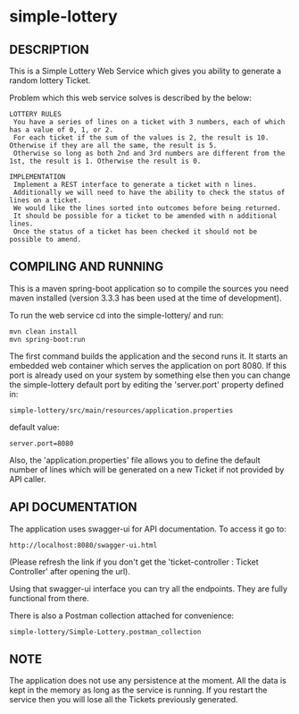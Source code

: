 # simple-lottery

DESCRIPTION
-
This is a Simple Lottery Web Service which gives you ability to generate a random lottery Ticket.

Problem which this web service solves is described by the below:

    LOTTERY RULES
     You have a series of lines on a ticket with 3 numbers, each of which has a value of 0, 1, or 2.
     For each ticket if the sum of the values is 2, the result is 10. Otherwise if they are all the same, the result is 5.
     Otherwise so long as both 2nd and 3rd numbers are different from the 1st, the result is 1. Otherwise the result is 0.

    IMPLEMENTATION
     Implement a REST interface to generate a ticket with n lines.
     Additionally we will need to have the ability to check the status of lines on a ticket.
     We would like the lines sorted into outcomes before being returned.
     It should be possible for a ticket to be amended with n additional lines.
     Once the status of a ticket has been checked it should not be possible to amend.


COMPILING AND RUNNING
-
This is a maven spring-boot application so to compile the sources you need maven installed
(version 3.3.3 has been used at the time of development).

To run the web service cd into the simple-lottery/ and run:
    
    mvn clean install
    mvn spring-boot:run

The first command builds the application and the second runs it. It starts an embedded web container which serves the
application on port 8080. If this port is already used on your system by something else then you can change the
simple-lottery default port by editing the 'server.port' property defined in:

    simple-lottery/src/main/resources/application.properties
    
default value:

    server.port=8080

Also, the 'application.properties' file allows you to define the default number of lines which will be generated on a new Ticket
if not provided by API caller.


API DOCUMENTATION
-
The application uses swagger-ui for API documentation. To access it go to:

    http://localhost:8080/swagger-ui.html

(Please refresh the link if you don't get the 'ticket-controller : Ticket Controller'
    after opening the url).

Using that swagger-ui interface you can try all the endpoints. They are fully functional from there.

There is also a Postman collection attached for convenience:

    simple-lottery/Simple-Lottery.postman_collection


NOTE
-
The application does not use any persistence at the moment. All the data is kept in the memory as long as the service is running.
If you restart the service then you will lose all the Tickets previously generated.
